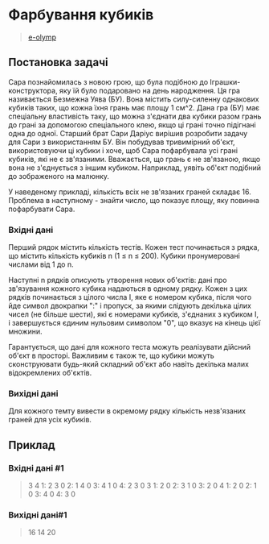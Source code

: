 # Фарбування кубиків
> [e-olymp](https://www.eolymp.com/uk/problems/89)

## Постановка задачі
Сара познайомилась з новою грою, що була подібною до Іграшки-конструктора, яку їй було подаровано на день народження. Ця гра називається Безмежна Уява (БУ). Вона містить силу-силенну однакових кубиків таких, що кожна їхня грань має площу 1 см^2. Дана гра (БУ) має спеціальну властивість таку, що можна з'єднати два кубики разом грань до грані за допомогою спеціального клею, якщо ці грані точно підігнані одна до одної. Старший брат Сари Даріус вирішив розробити задачу для Сари з використанням БУ. Він побудував тривимірний об'єкт, використовуючи ці кубики і хоче, щоб Сара пофарбувала усі грані кубиків, які не є зв'язаними. Вважається, що грань є не зв'язаною, якщо вона не з'єднується з іншим кубиком. Наприклад, уявіть об'єкт подібний до зображеного на малюнку.

У наведеному прикладі, кількість всіх не зв'язаних граней складає 16. Проблема в наступному - знайти число, що показує площу, яку повинна пофарбувати Сара.
### Вхідні дані
Перший рядок містить кількість тестів. Кожен тест починається з рядка, що містить кількість кубиків n (1 ≤ n ≤ 200). Кубики пронумеровані числами від 1 до n.

Наступні n рядків описують утворення нових об'єктів: дані про зв'язування кожного кубика надаються в одному рядку. Кожен з цих рядків починається з цілого числа І, яке є номером кубика, після чого йде символ двокрапки ":" і пропуск, за якими слідують декілька цілих чисел (не більше шести), які є номерами кубиків, з'єднаних з кубиком І, і завершується єдиним нульовим символом "0", що вказує на кінець цієї множини.

Гарантується, що дані для кожного теста можуть реалізувати дійсний об'єкт в просторі. Важливим є також те, що кубики можуть сконструювати будь-який складний об'єкт або навіть декілька малих відокремлених об'єктів.
### Вихідні дані
Для кожного темту вивести в окремому рядку кількість незв'язаних граней для усіх кубиків.
## Приклад

### Вхідні дані #1
> 3
4
1: 2 3 0
2: 1 4 0
3: 4 1 0
4: 2 3 0
3
1: 2 0
2: 3 1 0
3: 2 0
4
1: 2 0
2: 1 0
3: 4 0
4: 3 0
### Вихідні дані#1
> 16
14
20
